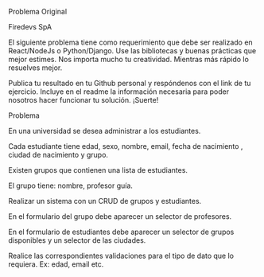 

Problema Original

Firedevs SpA

El siguiente problema tiene como requerimiento que debe ser realizado en React/NodeJs o
Python/Django. Use las bibliotecas y buenas prácticas que mejor estimes. Nos importa mucho tu creatividad. Mientras más rápido lo resuelves mejor. 

Publica tu resultado en tu Github personal y respóndenos con el link de tu ejercicio. Incluye en el readme la información necesaria para poder nosotros hacer funcionar tu solución. ¡Suerte!

Problema

En una universidad se desea administrar a los estudiantes. 

Cada estudiante tiene edad, sexo, nombre, email, fecha de nacimiento , ciudad de nacimiento y grupo.

Existen grupos que contienen una lista de estudiantes. 

El grupo tiene: nombre, profesor guía.

Realizar un sistema con un CRUD de grupos y estudiantes.

En el formulario del grupo debe aparecer un selector de profesores.

En el formulario de estudiantes debe aparecer un selector de grupos disponibles y un selector de las ciudades.

Realice las correspondientes validaciones para el tipo de dato que lo requiera. Ex: edad, email etc.
